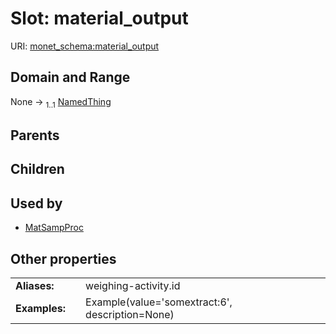
# Slot: material_output




URI: [monet_schema:material_output](http://example.com/monet_schema/material_output)


## Domain and Range

None &#8594;  <sub>1..1</sub> [NamedThing](NamedThing.md)

## Parents


## Children


## Used by

 * [MatSampProc](MatSampProc.md)

## Other properties

|  |  |  |
| --- | --- | --- |
| **Aliases:** | | weighing-activity.id |
| **Examples:** | | Example(value='somextract:6', description=None) |


